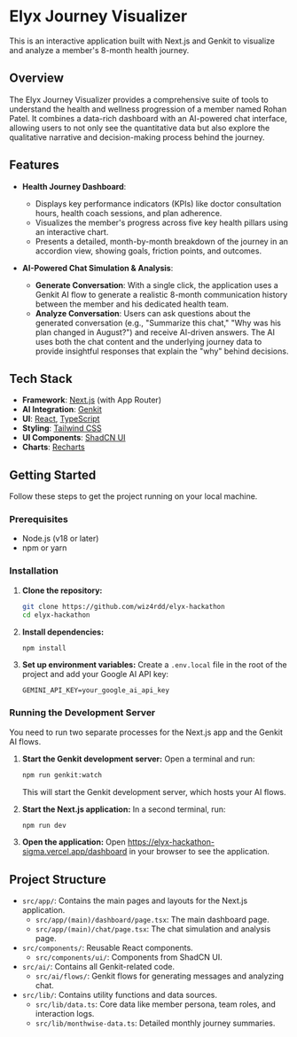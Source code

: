 # Elyx Journey Visualizer

This is an interactive application built with Next.js and Genkit to visualize and analyze a member's 8-month health journey.

## Overview

The Elyx Journey Visualizer provides a comprehensive suite of tools to understand the health and wellness progression of a member named Rohan Patel. It combines a data-rich dashboard with an AI-powered chat interface, allowing users to not only see the quantitative data but also explore the qualitative narrative and decision-making process behind the journey.

## Features

*   **Health Journey Dashboard**:
    *   Displays key performance indicators (KPIs) like doctor consultation hours, health coach sessions, and plan adherence.
    *   Visualizes the member's progress across five key health pillars using an interactive chart.
    *   Presents a detailed, month-by-month breakdown of the journey in an accordion view, showing goals, friction points, and outcomes.

*   **AI-Powered Chat Simulation & Analysis**:
    *   **Generate Conversation**: With a single click, the application uses a Genkit AI flow to generate a realistic 8-month communication history between the member and his dedicated health team.
    *   **Analyze Conversation**: Users can ask questions about the generated conversation (e.g., "Summarize this chat," "Why was his plan changed in August?") and receive AI-driven answers. The AI uses both the chat content and the underlying journey data to provide insightful responses that explain the "why" behind decisions.

## Tech Stack

*   **Framework**: [Next.js](https://nextjs.org/) (with App Router)
*   **AI Integration**: [Genkit](https://firebase.google.com/docs/genkit)
*   **UI**: [React](https://react.dev/), [TypeScript](https://www.typescriptlang.org/)
*   **Styling**: [Tailwind CSS](https://tailwindcss.com/)
*   **UI Components**: [ShadCN UI](https://ui.shadcn.com/)
*   **Charts**: [Recharts](https://recharts.org/)

## Getting Started

Follow these steps to get the project running on your local machine.

### Prerequisites

*   Node.js (v18 or later)
*   npm or yarn

### Installation

1.  **Clone the repository:**
    ```bash
    git clone https://github.com/wiz4rdd/elyx-hackathon
    cd elyx-hackathon
    ```

2.  **Install dependencies:**
    ```bash
    npm install
    ```

3.  **Set up environment variables:**
    Create a `.env.local` file in the root of the project and add your Google AI API key:
    ```
    GEMINI_API_KEY=your_google_ai_api_key
    ```

### Running the Development Server

You need to run two separate processes for the Next.js app and the Genkit AI flows.

1.  **Start the Genkit development server:**
    Open a terminal and run:
    ```bash
    npm run genkit:watch
    ```
    This will start the Genkit development server, which hosts your AI flows.

2.  **Start the Next.js application:**
    In a second terminal, run:
    ```bash
    npm run dev
    ```

3.  **Open the application:**
    Open https://elyx-hackathon-sigma.vercel.app/dashboard in your browser to see the application.

## Project Structure

*   `src/app/`: Contains the main pages and layouts for the Next.js application.
    *   `src/app/(main)/dashboard/page.tsx`: The main dashboard page.
    *   `src/app/(main)/chat/page.tsx`: The chat simulation and analysis page.
*   `src/components/`: Reusable React components.
    *   `src/components/ui/`: Components from ShadCN UI.
*   `src/ai/`: Contains all Genkit-related code.
    *   `src/ai/flows/`: Genkit flows for generating messages and analyzing chat.
*   `src/lib/`: Contains utility functions and data sources.
    *   `src/lib/data.ts`: Core data like member persona, team roles, and interaction logs.
    *   `src/lib/monthwise-data.ts`: Detailed monthly journey summaries.
